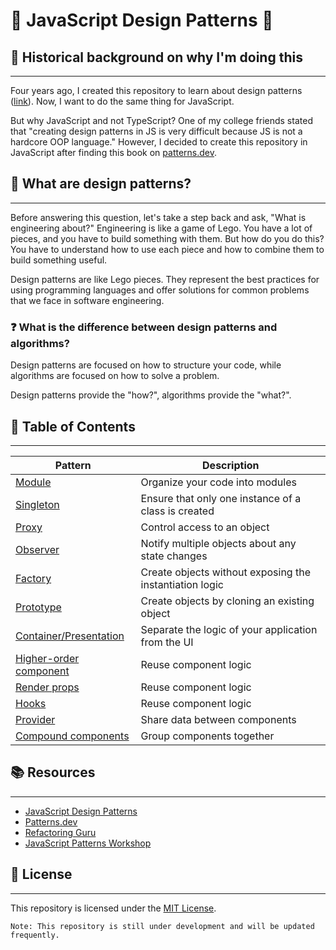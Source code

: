 # 🌟 JavaScript Design Patterns 🌟

## 📜 Historical background on why I'm doing this
---
Four years ago, I created this repository to learn about design patterns ([link](https://github.com/massoudsalem/DesignPatterns)). Now, I want to do the same thing for JavaScript.

But why JavaScript and not TypeScript? One of my college friends stated that "creating design patterns in JS is very difficult because JS is not a hardcore OOP language." However, I decided to create this repository in JavaScript after finding this book on [patterns.dev](https://patterns.dev/).

## 🤔 What are design patterns?
---
Before answering this question, let's take a step back and ask, "What is engineering about?" Engineering is like a game of Lego. You have a lot of pieces, and you have to build something with them. But how do you do this? You have to understand how to use each piece and how to combine them to build something useful.

Design patterns are like Lego pieces. They represent the best practices for using programming languages and offer solutions for common problems that we face in software engineering.

### ❓ What is the difference between design patterns and algorithms?
Design patterns are focused on how to structure your code, while algorithms are focused on how to solve a problem.

Design patterns provide the "how?", algorithms provide the "what?".

## 📖 Table of Contents
---
| Pattern | Description |
| --- | --- |
[Module](./Module/) | Organize your code into modules
[Singleton](./Singleton/) | Ensure that only one instance of a class is created
[Proxy](./Proxy/) | Control access to an object
[Observer](./Observer/) | Notify multiple objects about any state changes
[Factory](./Factory/) | Create objects without exposing the instantiation logic
[Prototype](./Prototype/) | Create objects by cloning an existing object
[Container/Presentation](./ContainerPresentational/) | Separate the logic of your application from the UI
[Higher-order component](./Higher%20Order%20Component%20(HOC)/) | Reuse component logic
[Render props](./Render%20Props/) | Reuse component logic
[Hooks](./Hooks/) | Reuse component logic
[Provider](./Provider/) | Share data between components
[Compound components](./Compound%20Pattern/) | Group components together

## 📚 Resources
---
- [JavaScript Design Patterns](https://www.amazon.com/JavaScript-Design-Patterns-Addy-Osmani/dp/1449331815)
- [Patterns.dev](https://patterns.dev/)
- [Refactoring Guru](https://refactoring.guru/design-patterns)
- [JavaScript Patterns Workshop](https://frontendmasters.com/courses/tour-js-patterns/)

## 📝 License
---
This repository is licensed under the [MIT License](./LICENSE).
```
Note: This repository is still under development and will be updated frequently.
```